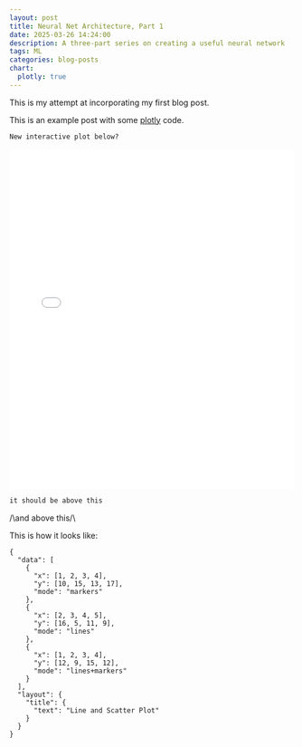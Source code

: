 ```yaml
---
layout: post
title: Neural Net Architecture, Part 1
date: 2025-03-26 14:24:00
description: A three-part series on creating a useful neural network
tags: ML
categories: blog-posts
chart:
  plotly: true
---
```


This is my attempt at incorporating my first blog post.

This is an example post with some [plotly](https://plotly.com/javascript/) code.

````markdown
New interactive plot below? 
````



<iframe src="/assets/plotly/model_surfaces.html" width="100%" height="600px" style="border:none;"></iframe>


````markdown
it should be above this 
````
/\and above this/\


This is how it looks like:

```plotly
{
  "data": [
    {
      "x": [1, 2, 3, 4],
      "y": [10, 15, 13, 17],
      "mode": "markers"
    },
    {
      "x": [2, 3, 4, 5],
      "y": [16, 5, 11, 9],
      "mode": "lines"
    },
    {
      "x": [1, 2, 3, 4],
      "y": [12, 9, 15, 12],
      "mode": "lines+markers"
    }
  ],
  "layout": {
    "title": {
      "text": "Line and Scatter Plot"
    }
  }
}
```
